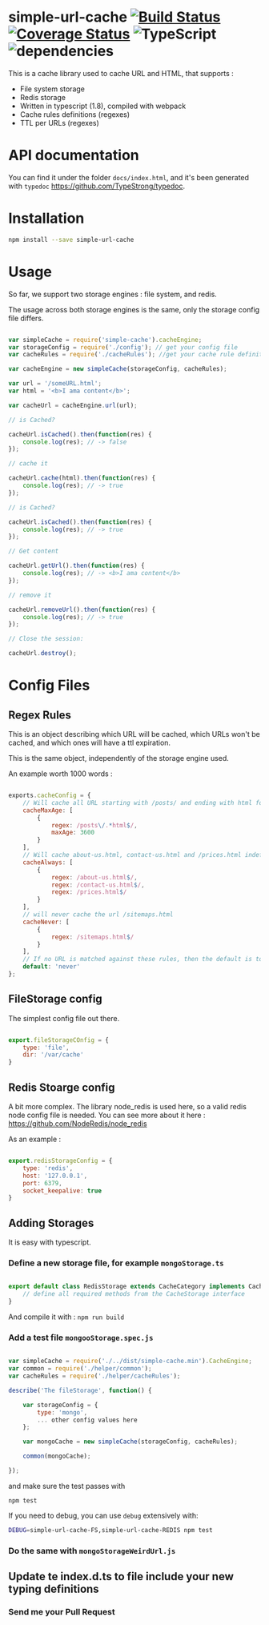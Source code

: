 # simple-url-cache [![Build Status](https://travis-ci.org/a-lucas/simple-url-cache.svg?branch=master)](https://travis-ci.org/a-lucas/simple-url-cache)  [![Coverage Status](https://coveralls.io/repos/github/a-lucas/simple-cache/badge.svg?branch=master)](https://coveralls.io/github/a-lucas/simple-cache?branch=master)  ![TypeScript](https://img.shields.io/badge/typescript-1.8-yellowgreen.svg) ![dependencies](https://david-dm.org/a-lucas/simple-url-cache.svg)


This is a cache library used to cache URL and HTML, that supports : 

- File system storage
- Redis storage
- Written in typescript (1.8), compiled with webpack
- Cache rules definitions (regexes)
- TTL per URLs (regexes)

# API documentation

You can find it under the folder `docs/index.html`, and it's been generated with `typedoc` https://github.com/TypeStrong/typedoc.

# Installation

```bash
npm install --save simple-url-cache
```

# Usage

So far, we support two storage engines : file system, and redis.

The usage across both storage engines is the same, only the storage config file differs.


```javascript

var simpleCache = require('simple-cache').cacheEngine;
var storageConfig = require('./config'); // get your config file
var cacheRules = require('./cacheRules'); //get your cache rule definition file

var cacheEngine = new simpleCache(storageConfig, cacheRules);

var url = '/someURL.html';
var html = '<b>I ama content</b>';

var cacheUrl = cacheEngine.url(url);

// is Cached?

cacheUrl.isCached().then(function(res) {
    console.log(res); // -> false
});

// cache it

cacheUrl.cache(html).then(function(res) {
    console.log(res); // -> true
});

// is Cached?

cacheUrl.isCached().then(function(res) {
    console.log(res); // -> true
});

// Get content

cacheUrl.getUrl().then(function(res) {
    console.log(res); // -> <b>I ama content</b>
});

// remove it

cacheUrl.removeUrl().then(function(res) {
    console.log(res); // -> true
});

// Close the session: 

cacheUrl.destroy();


```

# Config Files

## Regex Rules

This is an object describing which URL will be cached, which URLs won't be cached, and which ones will have a ttl expiration.

This is the same object, independently of the storage engine used.

An example worth 1000 words : 

```javascript

exports.cacheConfig = {
    // Will cache all URL starting with /posts/ and ending with html for 24 hours
    cacheMaxAge: [ 
        {
            regex: /posts\/.*html$/,  
            maxAge: 3600
        }
    ],
    // Will cache about-us.html, contact-us.html and /prices.html indefinitively
    cacheAlways: [  
        {
            regex: /about-us.html$/, 
            regex: /contact-us.html$/,
            regex: /prices.html$/
        }
    ],
    // will never cache the url /sitemaps.html
    cacheNever: [ 
        {
            regex: /sitemaps.html$/
        }
    ], 
    // If no URL is matched against these rules, then the default is to never cache it. can be 'never' or 'always'
    default: 'never' 
};

```

## FileStorage config

The simplest config file out there.

```javascript

export.fileStorageCOnfig = {
    type: 'file', 
    dir: '/var/cache'
}

```

## Redis Stoarge config

A bit more complex. The library node_redis is used here, so a valid redis node config file is needed. You can see more about it here : https://github.com/NodeRedis/node_redis 

As an example : 

```javascript

export.redisStorageConfig = {
    type: 'redis',
    host: '127.0.0.1',
    port: 6379,
    socket_keepalive: true
}

```


## Adding Storages

It is easy with typescript.

###     Define a new storage file, for example `mongoStorage.ts`

```typescript

export default class RedisStorage extends CacheCategory implements CacheStorage{
    // define all required methods from the CacheStorage interface 
}

```

And compile it with : `npm run build`

###     Add a test file `mongooStorage.spec.js`
 
```javascript

var simpleCache = require('./../dist/simple-cache.min').CacheEngine;
var common = require('./helper/common');
var cacheRules = require('./helper/cacheRules');

describe('The fileStorage', function() {

    var storageConfig = {
        type: 'mongo',
        ... other config values here
    };

    var mongoCache = new simpleCache(storageConfig, cacheRules);

    common(mongoCache);

});
```

and make sure the test passes with 

`npm test`

If you need to debug, you can use `debug` extensively with: 

```bash
DEBUG=simple-url-cache-FS,simple-url-cache-REDIS npm test
```

###     Do the same with `mongoStorageWeirdUrl.js`

##      Update te index.d.ts to file include your new typing definitions

###     Send me your Pull Request